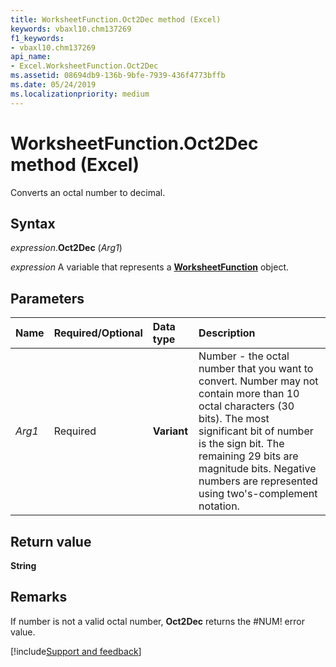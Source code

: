 ```yaml
---
title: WorksheetFunction.Oct2Dec method (Excel)
keywords: vbaxl10.chm137269
f1_keywords:
- vbaxl10.chm137269
api_name:
- Excel.WorksheetFunction.Oct2Dec
ms.assetid: 08694db9-136b-9bfe-7939-436f4773bffb
ms.date: 05/24/2019
ms.localizationpriority: medium
---
```



# WorksheetFunction.Oct2Dec method (Excel)

Converts an octal number to decimal.


## Syntax

_expression_.**Oct2Dec** (_Arg1_)

_expression_ A variable that represents a **[WorksheetFunction](Excel.WorksheetFunction.md)** object.


## Parameters

|Name|Required/Optional|Data type|Description|
|:-----|:-----|:-----|:-----|
| _Arg1_|Required| **Variant**|Number - the octal number that you want to convert. Number may not contain more than 10 octal characters (30 bits). The most significant bit of number is the sign bit. The remaining 29 bits are magnitude bits. Negative numbers are represented using two's-complement notation.|

## Return value

**String**


## Remarks

If number is not a valid octal number, **Oct2Dec** returns the #NUM! error value.




[!include[Support and feedback](~/includes/feedback-boilerplate.md)]